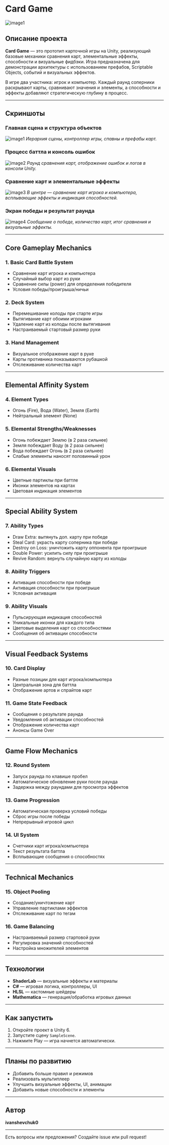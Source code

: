 # Card Game

![image1](image1)

## Описание проекта

**Card Game** — это прототип карточной игры на Unity, реализующий базовые механики сравнения карт, элементальные эффекты, способности и визуальные фидбэки. Игра предназначена для демонстрации архитектуры с использованием префабов, Scriptable Objects, событий и визуальных эффектов.

В игре два участника: игрок и компьютер. Каждый раунд соперники раскрывают карты, сравнивают значения и элементы, а способности и эффекты добавляют стратегическую глубину в процесс.

---

## Скриншоты

### Главная сцена и структура объектов
![image1](image1)
_Иерархия сцены, контроллер игры, спавны и префабы карт._

### Процесс баттла и консоль ошибок
![image2](image2)
_Раунд сравнения карт, отображение ошибок и логов в консоли Unity._

### Сравнение карт и элементальные эффекты
![image3](image3)
_В центре — сравнение карт игрока и компьютера, всплывающие эффекты и индикация способностей._

### Экран победы и результат раунда
![image4](image4)
_Сообщение о победе, количество карт, итог сравнения и визуальные эффекты._

---

## Core Gameplay Mechanics

### 1. Basic Card Battle System
- Сравнение карт игрока и компьютера
- Случайный выбор карт из руки
- Сравнение силы (power) для определения победителя
- Условия победы/проигрыша/ничьи

### 2. Deck System
- Перемешивание колоды при старте игры
- Вытягивание карт обоими игроками
- Удаление карт из колоды после вытягивания
- Настраиваемый стартовый размер руки

### 3. Hand Management
- Визуальное отображение карт в руке
- Карты противника показываются рубашкой
- Отслеживание количества карт

---

## Elemental Affinity System

### 4. Element Types
- Огонь (Fire), Вода (Water), Земля (Earth)
- Нейтральный элемент (None)

### 5. Elemental Strengths/Weaknesses
- Огонь побеждает Землю (в 2 раза сильнее)
- Земля побеждает Воду (в 2 раза сильнее)
- Вода побеждает Огонь (в 2 раза сильнее)
- Слабые элементы наносят половинный урон

### 6. Elemental Visuals
- Цветные партиклы при баттле
- Иконки элементов на картах
- Цветовая индикация элементов

---

## Special Ability System

### 7. Ability Types
- Draw Extra: вытянуть доп. карту при победе
- Steal Card: украсть карту соперника при победе
- Destroy on Loss: уничтожить карту оппонента при проигрыше
- Double Power: усилить силу при проигрыше
- Revive Random: вернуть случайную карту из колоды

### 8. Ability Triggers
- Активация способности при победе
- Активация способности при проигрыше
- Условная активация

### 9. Ability Visuals
- Пульсирующая индикация способностей
- Уникальные иконки для каждого типа
- Цветовые выделения карт со способностями
- Сообщения об активации способности

---

## Visual Feedback Systems

### 10. Card Display
- Разные позиции для карт игрока/компьютера
- Центральная зона для баттла
- Отображение артов и спрайтов карт

### 11. Game State Feedback
- Сообщения о результате раунда
- Уведомления об активации способностей
- Отображение количества карт
- Анонсы Game Over

---

## Game Flow Mechanics

### 12. Round System
- Запуск раунда по клавише пробел
- Автоматическое обновление руки после раунда
- Задержка между раундами для просмотра эффектов

### 13. Game Progression
- Автоматическая проверка условий победы
- Сброс игры после победы
- Непрерывный игровой цикл

### 14. UI System
- Счетчики карт игрока/компьютера
- Текст результата баттла
- Всплывающие сообщения о способностях

---

## Technical Mechanics

### 15. Object Pooling
- Создание/уничтожение карт
- Управление партиклами эффектов
- Отслеживание карт по тегам

### 16. Game Balancing
- Настраиваемый размер стартовой руки
- Регулировка значений способностей
- Настройка множителей элементов

---

## Технологии

- **ShaderLab** — визуальные эффекты и материалы
- **C#** — игровая логика, контроллеры, UI
- **HLSL** — кастомные шейдеры
- **Mathematica** — генерация/обработка игровых данных

---

## Как запустить

1. Откройте проект в Unity 6.
2. Запустите сцену `SampleScene`.
3. Нажмите Play — игра начнется автоматически.

---

## Планы по развитию

- Добавить больше правил и режимов
- Реализовать мультиплеер
- Улучшить визуальные эффекты, UI, анимации
- Добавить новые способности и элементы

---

## Автор

**ivanshevchuk0**

---

Есть вопросы или предложения? Создайте issue или pull request!
